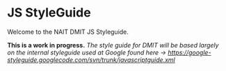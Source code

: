 JS StyleGuide
==============

Welcome to the NAIT DMIT JS Styleguide.

**This is a work in progress.**  *The style guide for DMIT will be based largely on the internal styleguide used at Google found here -> https://google-styleguide.googlecode.com/svn/trunk/javascriptguide.xml*
